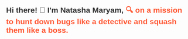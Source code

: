 <h2 align="left" style="font-family: 'Arial', sans-serif; color: #333;">
    Hi there! 👋 I'm Natasha Maryam,
    <span style="font-weight: bold; color: #ff5733;">🔍 on a mission to hunt down bugs like a detective and squash them like a boss.</span>
</h2>


###

<br clear="both">

###
